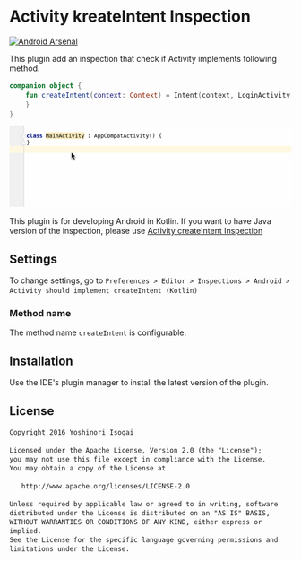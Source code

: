 # Activity kreateIntent Inspection

[![Android Arsenal](https://img.shields.io/badge/Android%20Arsenal-Activity%20kreateIntent%20Inspection-brightgreen.svg?style=flat)](http://android-arsenal.com/details/1/3791)

This plugin add an inspection that check if Activity implements following method.

```MainActivity.kt
companion object {
    fun createIntent(context: Context) = Intent(context, LoginActivity::class.java).apply {
    }
}
```

![screenshot](website/images/kreate.gif)

This plugin is for developing Android in Kotlin. If you want to have Java version of the inspection, please use [Activity createIntent Inspection](https://plugins.jetbrains.com/plugin/7915)

## Settings

To change settings, go to `Preferences > Editor > Inspections > Android > Activity should implement createIntent (Kotlin)`

### Method name

The method name `createIntent` is configurable.

## Installation

Use the IDE's plugin manager to install the latest version of the plugin.

## License

```
Copyright 2016 Yoshinori Isogai

Licensed under the Apache License, Version 2.0 (the "License");
you may not use this file except in compliance with the License.
You may obtain a copy of the License at

   http://www.apache.org/licenses/LICENSE-2.0

Unless required by applicable law or agreed to in writing, software
distributed under the License is distributed on an "AS IS" BASIS,
WITHOUT WARRANTIES OR CONDITIONS OF ANY KIND, either express or implied.
See the License for the specific language governing permissions and
limitations under the License.
```
